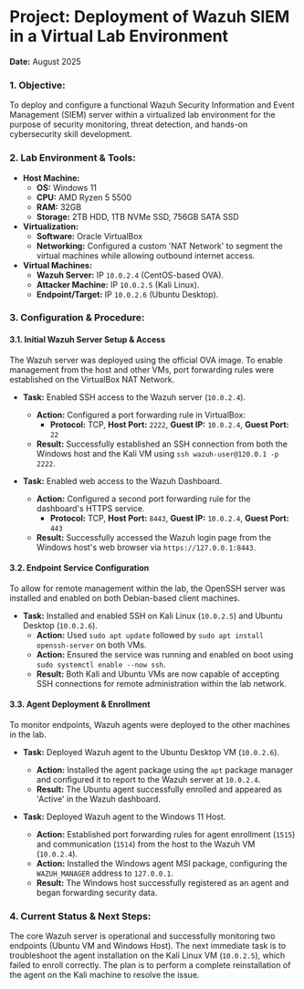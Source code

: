 # Project: Deployment of Wazuh SIEM in a Virtual Lab Environment

**Date:** August 2025

### 1. Objective:
To deploy and configure a functional Wazuh Security Information and Event Management (SIEM) server within a virtualized lab environment for the purpose of security monitoring, threat detection, and hands-on cybersecurity skill development.

### 2. Lab Environment & Tools:
* **Host Machine:**
    * **OS:** Windows 11
    * **CPU:** AMD Ryzen 5 5500
    * **RAM:** 32GB
    * **Storage:** 2TB HDD, 1TB NVMe SSD, 756GB SATA SSD
* **Virtualization:**
    * **Software:** Oracle VirtualBox
    * **Networking:** Configured a custom 'NAT Network' to segment the virtual machines while allowing outbound internet access.
* **Virtual Machines:**
    * **Wazuh Server:** IP `10.0.2.4` (CentOS-based OVA).
    * **Attacker Machine:** IP `10.0.2.5` (Kali Linux).
    * **Endpoint/Target:** IP `10.0.2.6` (Ubuntu Desktop).

### 3. Configuration & Procedure:

#### 3.1. Initial Wazuh Server Setup & Access
The Wazuh server was deployed using the official OVA image. To enable management from the host and other VMs, port forwarding rules were established on the VirtualBox NAT Network.

* **Task:** Enabled SSH access to the Wazuh server (`10.0.2.4`).
    * **Action:** Configured a port forwarding rule in VirtualBox:
        * **Protocol:** TCP, **Host Port:** `2222`, **Guest IP:** `10.0.2.4`, **Guest Port:** `22`
    * **Result:** Successfully established an SSH connection from both the Windows host and the Kali VM using `ssh wazuh-user@120.0.1 -p 2222`.

* **Task:** Enabled web access to the Wazuh Dashboard.
    * **Action:** Configured a second port forwarding rule for the dashboard's HTTPS service.
        * **Protocol:** TCP, **Host Port:** `8443`, **Guest IP:** `10.0.2.4`, **Guest Port:** `443`
    * **Result:** Successfully accessed the Wazuh login page from the Windows host's web browser via `https://127.0.0.1:8443`.

#### 3.2. Endpoint Service Configuration
To allow for remote management within the lab, the OpenSSH server was installed and enabled on both Debian-based client machines.

* **Task:** Installed and enabled SSH on Kali Linux (`10.0.2.5`) and Ubuntu Desktop (`10.0.2.6`).
    * **Action:** Used `sudo apt update` followed by `sudo apt install openssh-server` on both VMs.
    * **Action:** Ensured the service was running and enabled on boot using `sudo systemctl enable --now ssh`.
    * **Result:** Both Kali and Ubuntu VMs are now capable of accepting SSH connections for remote administration within the lab network.

#### 3.3. Agent Deployment & Enrollment
To monitor endpoints, Wazuh agents were deployed to the other machines in the lab.

* **Task:** Deployed Wazuh agent to the Ubuntu Desktop VM (`10.0.2.6`).
    * **Action:** Installed the agent package using the `apt` package manager and configured it to report to the Wazuh server at `10.0.2.4`.
    * **Result:** The Ubuntu agent successfully enrolled and appeared as 'Active' in the Wazuh dashboard.

* **Task:** Deployed Wazuh agent to the Windows 11 Host.
    * **Action:** Established port forwarding rules for agent enrollment (`1515`) and communication (`1514`) from the host to the Wazuh VM (`10.0.2.4`).
    * **Action:** Installed the Windows agent MSI package, configuring the `WAZUH_MANAGER` address to `127.0.0.1`.
    * **Result:** The Windows host successfully registered as an agent and began forwarding security data.

### 4. Current Status & Next Steps:
The core Wazuh server is operational and successfully monitoring two endpoints (Ubuntu VM and Windows Host). The next immediate task is to troubleshoot the agent installation on the Kali Linux VM (`10.0.2.5`), which failed to enroll correctly. The plan is to perform a complete reinstallation of the agent on the Kali machine to resolve the issue.
